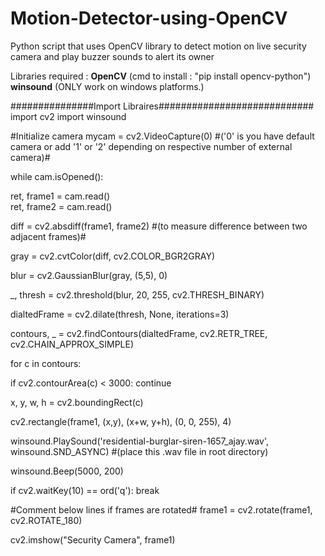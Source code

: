 # Motion-Detector-using-OpenCV
Python script that uses OpenCV library to detect motion on live security camera and play buzzer sounds to alert its owner

Libraries required : **OpenCV** (cmd to install : "pip install opencv-python")
                     **winsound** (ONLY work on windows platforms.)
                     
                     
  ###############Import Libraires############################
import cv2
import winsound


#Initialize camera
mycam = cv2.VideoCapture(0)                 #('0' is you have default camera or add '1' or '2' depending on respective number of external camera)#

while cam.isOpened():

  ret, frame1 = cam.read()  
  ret, frame2 = cam.read()

diff = cv2.absdiff(frame1, frame2)          #(to measure difference between two adjacent frames)#

gray = cv2.cvtColor(diff, cv2.COLOR_BGR2GRAY)

blur = cv2.GaussianBlur(gray, (5,5), 0)

_, thresh = cv2.threshold(blur, 20, 255, cv2.THRESH_BINARY)

dialtedFrame = cv2.dilate(thresh, None, iterations=3)

contours, _ = cv2.findContours(dialtedFrame, cv2.RETR_TREE, cv2.CHAIN_APPROX_SIMPLE)

for c in contours:

  if cv2.contourArea(c) < 3000: 
      continue
      
  x, y, w, h = cv2.boundingRect(c)
  
  cv2.rectangle(frame1, (x,y), (x+w, y+h), (0, 0, 255), 4)
  
  winsound.PlaySound('residential-burglar-siren-1657_ajay.wav', winsound.SND_ASYNC) #(place this .wav file in root directory)
  
  winsound.Beep(5000, 200)

if cv2.waitKey(10) == ord('q'):
  break
  
#Comment below lines if frames are rotated#
frame1 = cv2.rotate(frame1, cv2.ROTATE_180)

cv2.imshow("Security Camera", frame1)
        
